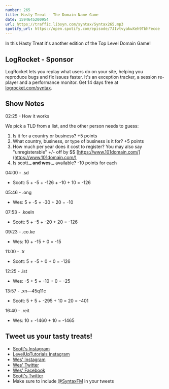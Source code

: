 ```yaml
---
number: 265
title: Hasty Treat - The Domain Name Game
date: 1594645200954
url: https://traffic.libsyn.com/syntax/Syntax265.mp3
spotify_url: https://open.spotify.com/episode/7JIvtvyakwXeh9TbhFecoe
---
```


In this Hasty Treat it's another edition of the Top Level Domain Game! 

## LogRocket - Sponsor
LogRocket lets you replay what users do on your site, helping you reproduce bugs and fix issues faster. It's an exception tracker, a session re-player and a performance monitor. Get 14 days free at [logrocket.com/syntax](https://logrocket.com/syntax).

## Show Notes

02:25 - How it works

We pick a TLD from a list, and the other person needs to guess:

1. Is it for a country or business? +5 points
2. What country, business, or type of business is it for? +5 points
3. How much per year does it cost to register? You may also say "unregisterable" +/- off by $$ [https://www.101domain.com/](https://www.101domain.com/)
4. Is scott.**_ and wes._** available? -10 points for each

04:00 - .sd

* Scott: 5 + -5 + -126 + -10 + 10 = -126

05:46 - .ong

* Wes: 5 + -5 + -30 + 20 = -10

07:53 - .koeln

* Scott: 5 + -5 + -20 + 20 = -126

09:23 - .co.ke

* Wes:  10 + -15 + 0 = -15

11:00 - .tr 

* Scott: 5 + -5 + 0 + 0 = -126

12:25 - .ist

* Wes: -5 + 5 + -10 + 0 = -25

13:57 - .xn—45q11c

* Scott: 5 + 5 + -295 + 10 =  20 = -401

16:40 - .reit

* Wes: 10 + -1460 + 10 = -1465

## Tweet us your tasty treats!
* [Scott's Instagram](https://www.instagram.com/stolinski/)
* [LevelUpTutorials Instagram](https://www.instagram.com/LevelUpTutorials/)
* [Wes' Instagram](https://www.instagram.com/wesbos/)
* [Wes' Twitter](https://twitter.com/wesbos)
* [Wes' Facebook](https://www.facebook.com/wesbos.developer)
* [Scott's Twitter](https://twitter.com/stolinski)
* Make sure to include [@SyntaxFM](https://twitter.com/SyntaxFM) in your tweets